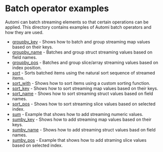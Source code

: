 # Batch operator examples

Automi can batch streaming elements so that
certain operations can be applied.  This directory
contains examples of Automi batch operators and how they are used.

* [groupby_key](./groupby_key) - Shows how to batch and group streaming map values based on their keys.
* [groupby_name](./groupby_name) - Batches and group struct streaming values based on field names.
* [groupby_pos](./groupby_pos) - Batches and group slice/array streaming values based on index position.
* [sort](./sort) - Sorts batched items using the natural sort sequence of streamed items.
* [sort_with](./sort_with) - Shows how to sort items using a custom sorting function.
* [sort_key](./sort_key) - Shows how to sort streaming map values based on their keys.
* [sort_name](./sort_name) - Shows how to sort streaming struct values based on field names.
* [sort_pos](./sort_pos) - Shows how to sort streaming slice values based on selected index.
* [sum](./sum) - Example that shows how to add streaming numeric values.
* [sumby_key](./sumby_key) - Shows how to add streaming map values based on their keys.
* [sumby_name](./sumby_name) - Shows how to add streaming struct values basd on field names.
* [sumby_pos](./sumby_pos) - Example that shows how to add straming slice values based on selected index.